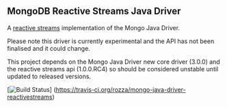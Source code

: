 ## MongoDB Reactive Streams Java Driver ##

A [reactive streams](http://www.reactive-streams.org/) implementation of the Mongo Java Driver.

Please note this driver is currently experimental and the API has not been finalised and it could change.

This project depends on the Mongo Java Driver new core driver (3.0.0) and the reactive streams api (1.0.0.RC4)
so should be considered unstable until updated to released versions.

[![Build Status](https://travis-ci.org/rozza/mongo-java-driver-reactivestreams.svg?branch=master)]
(https://travis-ci.org/rozza/mongo-java-driver-reactivestreams)
